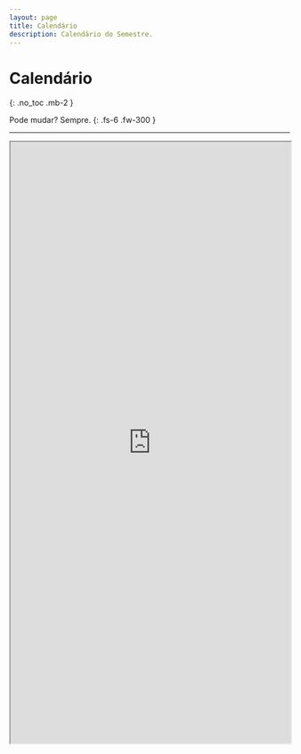 ```yaml
---
layout: page
title: Calendário
description: Calendário do Semestre.
---
```


# Calendário
{: .no_toc .mb-2 }

Pode mudar? Sempre.
{: .fs-6 .fw-300 }


---

<iframe width="100%" height="1080" src="https://docs.google.com/spreadsheets/d/e/2PACX-1vTKr7ZTQZEQ9fe9mW_Y9iEA-miXUzkngEqa4KsgJhmjbhyx8OQ7vf-irB_Fn7PgvW9ACQKxkQW2-C3S/pubhtml?gid=0&amp;single=true&amp;widget=true&amp;headers=false">
